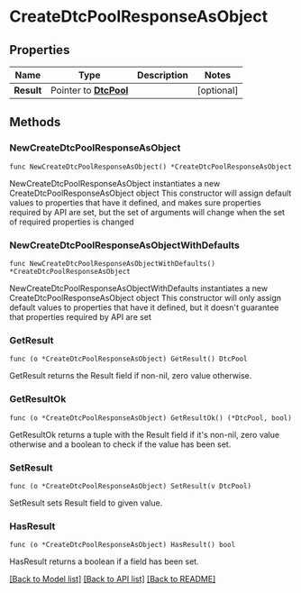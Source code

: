 # CreateDtcPoolResponseAsObject

## Properties

Name | Type | Description | Notes
------------ | ------------- | ------------- | -------------
**Result** | Pointer to [**DtcPool**](DtcPool.md) |  | [optional] 

## Methods

### NewCreateDtcPoolResponseAsObject

`func NewCreateDtcPoolResponseAsObject() *CreateDtcPoolResponseAsObject`

NewCreateDtcPoolResponseAsObject instantiates a new CreateDtcPoolResponseAsObject object
This constructor will assign default values to properties that have it defined,
and makes sure properties required by API are set, but the set of arguments
will change when the set of required properties is changed

### NewCreateDtcPoolResponseAsObjectWithDefaults

`func NewCreateDtcPoolResponseAsObjectWithDefaults() *CreateDtcPoolResponseAsObject`

NewCreateDtcPoolResponseAsObjectWithDefaults instantiates a new CreateDtcPoolResponseAsObject object
This constructor will only assign default values to properties that have it defined,
but it doesn't guarantee that properties required by API are set

### GetResult

`func (o *CreateDtcPoolResponseAsObject) GetResult() DtcPool`

GetResult returns the Result field if non-nil, zero value otherwise.

### GetResultOk

`func (o *CreateDtcPoolResponseAsObject) GetResultOk() (*DtcPool, bool)`

GetResultOk returns a tuple with the Result field if it's non-nil, zero value otherwise
and a boolean to check if the value has been set.

### SetResult

`func (o *CreateDtcPoolResponseAsObject) SetResult(v DtcPool)`

SetResult sets Result field to given value.

### HasResult

`func (o *CreateDtcPoolResponseAsObject) HasResult() bool`

HasResult returns a boolean if a field has been set.


[[Back to Model list]](../README.md#documentation-for-models) [[Back to API list]](../README.md#documentation-for-api-endpoints) [[Back to README]](../README.md)


